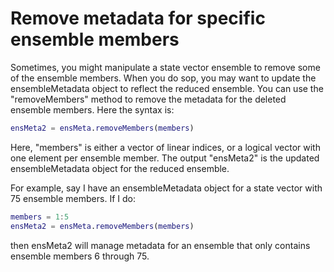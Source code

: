 # Remove metadata for specific ensemble members
Sometimes, you might manipulate a state vector ensemble to remove some of the ensemble members. When you do sop, you may want to update the ensembleMetadata object to reflect the reduced ensemble. You can use the "removeMembers" method to remove the metadata for the deleted ensemble members. Here the syntax is:
```matlab
ensMeta2 = ensMeta.removeMembers(members)
```
Here, "members" is either a vector of linear indices, or a logical vector with one element per ensemble member. The output "ensMeta2" is the updated ensembleMetadata object for the reduced ensemble.

For example, say I have an ensembleMetadata object for a state vector with 75 ensemble members. If I do:
```matlab
members = 1:5
ensMeta2 = ensMeta.removeMembers(members)
```
then ensMeta2 will manage metadata for an ensemble that only contains ensemble members 6 through 75.
